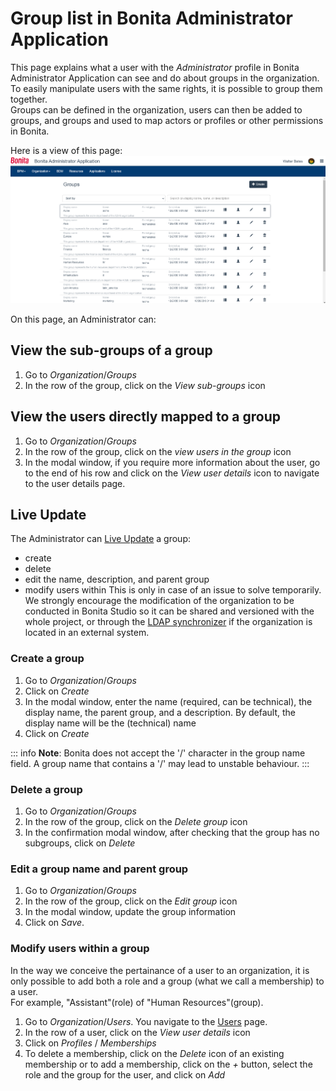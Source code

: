 # Group list in Bonita Administrator Application

This page explains what a user with the _Administrator_ profile in Bonita Administrator Application can see and do about groups in the organization.  
To easily manipulate users with the same rights, it is possible to group them together.  
Groups can be defined in the organization, users can then be added to groups, and groups and used to map actors or profiles or other permissions in Bonita.

Here is a view of this page:
![Administrator groups list Portal](images/UI2021.1/admin-application-groups-list.png)<!--{.img-responsive}-->

On this page, an Administrator can:
## View the sub-groups of a group
1. Go to _Organization_/_Groups_
2. In the row of the group, click on the _View sub-groups_ icon

## View the users directly mapped to a group
1. Go to _Organization_/_Groups_
2. In the row of the group, click on the _view users in the group_ icon
3. In the modal window, if you require more information about the user, go to the end of his row and click on the _View user details_ icon to navigate to the user details page.

## Live Update
The Administrator can [Live Update](live-update.md) a group:
 * create
 * delete
 * edit the name, description, and parent group
 * modify users within
This is only in case of an issue to solve temporarily. We strongly encourage the modification of the organization to be conducted 
in Bonita Studio so it can be shared and versioned with the whole project, or through the [LDAP synchronizer](ldap-synchronizer.md) if the organization is located in an external system. 

### Create a group
1. Go to _Organization_/_Groups_
2. Click on _Create_
3. In the modal window, enter the name (required, can be technical), the display name, the parent group, and a description. By default, the display name will be the (technical) name
4. Click on _Create_

::: info
**Note**: Bonita does not accept the '/' character in the group name field. A group name that contains a '/' may lead to unstable behaviour.
:::

### Delete a group
1. Go to _Organization_/_Groups_
2. In the row of the group, click on the _Delete group_ icon
3. In the confirmation modal window, after checking that the group has no subgroups, click on _Delete_

### Edit a group name and parent group
1. Go to _Organization_/_Groups_
2. In the row of the group, click on the _Edit group_ icon
3. In the modal window, update the group information
4. Click on _Save_.

### Modify users within a group
In the way we conceive the pertainance of a user to an organization, it is only possible to add both a role and a group (what we call a membership) to a user.    
For example, "Assistant"(role) of "Human Resources"(group).  
1. Go to _Organization_/_Users_. You navigate to the [Users](admin-application-users-list.md) page.
2. In the row of a user, click on the _View user details_ icon
3. Click on _Profiles_ / _Memberships_
4. To delete a membership, click on the _Delete_ icon of an existing membership
or to add a membership, click on the _+_ button, select the role and the group for the user, and click on _Add_

